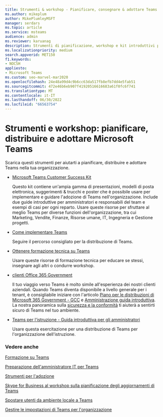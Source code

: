 ```yaml
---
title: Strumenti & workshop - Pianificare, consegnare & adottare Teams
ms.author: mikeplum
author: MikePlumleyMSFT
manager: serdars
ms.topic: article
ms.service: msteams
audience: admin
ms.reviewer: karuanag
description: Strumenti di pianificazione, workshop e kit introduttivi per aiutare le organizzazioni a iniziare a usare Microsoft Teams.
ms.localizationpriority: medium
search.appverid: MET150
f1.keywords:
- NOCSH
appliesto:
- Microsoft Teams
ms.custom: seo-marvel-mar2020
ms.openlocfilehash: 24e48a99d4c9b6cc63da517fb8efb7dd4e5fab51
ms.sourcegitcommit: 472e46b6eb907f41920516616683a61f0fc6f741
ms.translationtype: MT
ms.contentlocale: it-IT
ms.lasthandoff: 06/30/2022
ms.locfileid: "66563754"
---
```

# <a name="tools-and-workshops-plan-deliver-and-adopt-microsoft-teams"></a>Strumenti e workshop: pianificare, distribuire e adottare Microsoft Teams

Scarica questi strumenti per aiutarti a pianificare, distribuire e adottare Teams nella tua organizzazione.


- [Microsoft Teams Customer Success Kit](https://aka.ms/TeamsCustomerSuccess)

    Questo kit contiene un'ampia gamma di presentazioni, modelli di posta elettronica, suggerimenti & trucchi e poster che è possibile usare per implementare e guidare l'adozione di Teams nell'organizzazione. Include due guide introduttive per amministratori e responsabili del team e esempi di casi per ogni reparto. Usare queste risorse per sfruttare al meglio Teams per diverse funzioni dell'organizzazione, tra cui Marketing, Vendite, Finanze, Risorse umane, IT, Ingegneria e Gestione progetti.

- [Come implementare Teams](./deploy-overview.md)

    Seguire il percorso consigliato per la distribuzione di Teams.


- [Ottenere formazione tecnica su Teams](itadmin-readiness.md)

    Usare queste risorse di formazione tecnica per educare se stessi, insegnare agli altri o condurre workshop.

- [clienti Office 365 Government](plan-for-government-gcc.md)

   Il tuo viaggio verso Teams è molto simile all'esperienza dei nostri clienti aziendali. Quando Teams diventa disponibile a livello generale per i tenant, è consigliabile iniziare con l'articolo [Piano per le distribuzioni di Microsoft 365 Government - GCC](plan-for-government-gcc.md) e [Amministrazione guida introduttiva](https://download.microsoft.com/download/F/3/9/F39B4F10-5720-4516-87E1-91E5A5678EFB/MicrosoftTeams-AdminQuickStart-EnableTeams.docx). La nostra panoramica sulla [sicurezza e la conformità](security-compliance-overview.md) ti aiuterà a sentirti sicuro di Teams nel tuo ambiente.

- [Teams per l'istruzione - Guida introduttiva per gli amministratori](./teams-quick-start-edu.yml)

    Usare questa esercitazione per una distribuzione di Teams per l'organizzazione dell'istruzione.

### <a name="see-also"></a>Vedere anche

[Formazione su Teams](training-microsoft-teams-landing-page.md)

[Preparazione dell'amministratore IT per Teams](ITAdmin-readiness.md)

[Strumenti per l'adozione](adopt-tools-and-downloads.md)

[Skype for Business al workshop sulla pianificazione degli aggiornamenti di Teams](https://www.microsoft.com/microsoft-365/partners/intelligentcommunications/skype-for-business-teams)

[Spostare utenti da ambiente locale a Teams](/skypeforbusiness/hybrid/move-users-from-on-premises-to-teams)

[Gestire le impostazioni di Teams per l'organizzazione](enable-features-office-365.md)
